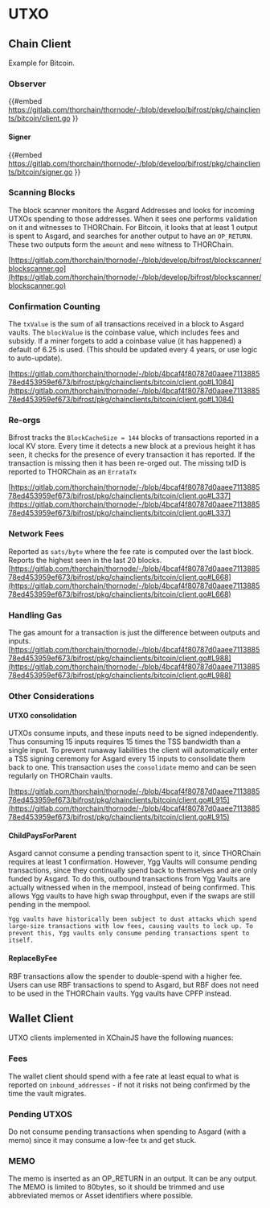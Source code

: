 # UTXO

## Chain Client

Example for Bitcoin.

### Observer

{{#embed https://gitlab.com/thorchain/thornode/-/blob/develop/bifrost/pkg/chainclients/bitcoin/client.go }}

#### Signer

{{#embed https://gitlab.com/thorchain/thornode/-/blob/develop/bifrost/pkg/chainclients/bitcoin/signer.go }}

### Scanning Blocks

The block scanner monitors the Asgard Addresses and looks for incoming UTXOs spending to those addresses. When it sees one performs validation on it and witnesses to THORChain. For Bitcoin, it looks that at least 1 output is spent to Asgard, and searches for another output to have an `OP_RETURN`. These two outputs form the `amount` and `memo` witness to THORChain.

[https://gitlab.com/thorchain/thornode/-/blob/develop/bifrost/blockscanner/blockscanner.go](https://gitlab.com/thorchain/thornode/-/blob/develop/bifrost/blockscanner/blockscanner.go)

### Confirmation Counting

The `txValue` is the sum of all transactions received in a block to Asgard vaults. The `blockValue` is the coinbase value, which includes fees and subsidy. If a miner forgets to add a coinbase value (it has happened) a default of 6.25 is used. (This should be updated every 4 years, or use logic to auto-update).

[https://gitlab.com/thorchain/thornode/-/blob/4bcaf4f80787d0aaee711388578ed453959ef673/bifrost/pkg/chainclients/bitcoin/client.go#L1084](https://gitlab.com/thorchain/thornode/-/blob/4bcaf4f80787d0aaee711388578ed453959ef673/bifrost/pkg/chainclients/bitcoin/client.go#L1084)

### Re-orgs

Bifrost tracks the `BlockCacheSize = 144` blocks of transactions reported in a local KV store. Every time it detects a new block at a previous height it has seen, it checks for the presence of every transaction it has reported. If the transaction is missing then it has been re-orged out. The missing txID is reported to THORChain as an `ErrataTx`

[https://gitlab.com/thorchain/thornode/-/blob/4bcaf4f80787d0aaee711388578ed453959ef673/bifrost/pkg/chainclients/bitcoin/client.go#L337](https://gitlab.com/thorchain/thornode/-/blob/4bcaf4f80787d0aaee711388578ed453959ef673/bifrost/pkg/chainclients/bitcoin/client.go#L337)

### Network Fees

Reported as `sats/byte` where the fee rate is computed over the last block. Reports the highest seen in the last 20 blocks. [https://gitlab.com/thorchain/thornode/-/blob/4bcaf4f80787d0aaee711388578ed453959ef673/bifrost/pkg/chainclients/bitcoin/client.go#L668](https://gitlab.com/thorchain/thornode/-/blob/4bcaf4f80787d0aaee711388578ed453959ef673/bifrost/pkg/chainclients/bitcoin/client.go#L668)

### Handling Gas

The gas amount for a transaction is just the difference between outputs and inputs.\
[https://gitlab.com/thorchain/thornode/-/blob/4bcaf4f80787d0aaee711388578ed453959ef673/bifrost/pkg/chainclients/bitcoin/client.go#L988](https://gitlab.com/thorchain/thornode/-/blob/4bcaf4f80787d0aaee711388578ed453959ef673/bifrost/pkg/chainclients/bitcoin/client.go#L988)

### Other Considerations

#### UTXO consolidation

UTXOs consume inputs, and these inputs need to be signed independently. Thus consuming 15 inputs requires 15 times the TSS bandwidth than a single input. To prevent runaway liabilities the client will automatically enter a TSS signing ceremony for Asgard every 15 inputs to consolidate them back to one. This transaction uses the `consolidate` memo and can be seen regularly on THORChain vaults.

[https://gitlab.com/thorchain/thornode/-/blob/4bcaf4f80787d0aaee711388578ed453959ef673/bifrost/pkg/chainclients/bitcoin/client.go#L915](https://gitlab.com/thorchain/thornode/-/blob/4bcaf4f80787d0aaee711388578ed453959ef673/bifrost/pkg/chainclients/bitcoin/client.go#L915)

#### ChildPaysForParent

Asgard cannot consume a pending transaction spent to it, since THORChain requires at least 1 confirmation. However, Ygg Vaults will consume pending transactions, since they continually spend back to themselves and are only funded by Asgard. To do this, outbound transactions from Ygg Vaults are actually witnessed when in the mempool, instead of being confirmed. This allows Ygg vaults to have high swap throughput, even if the swaps are still pending in the mempool.

```admonish warning
Ygg vaults have historically been subject to dust attacks which spend large-size transactions with low fees, causing vaults to lock up. To prevent this, Ygg vaults only consume pending transactions spent to itself.
```

#### ReplaceByFee

RBF transactions allow the spender to double-spend with a higher fee. Users can use RBF transactions to spend to Asgard, but RBF does not need to be used in the THORChain vaults. Ygg vaults have CPFP instead.

## Wallet Client

UTXO clients implemented in XChainJS have the following nuances:

### Fees

The wallet client should spend with a fee rate at least equal to what is reported on `inbound_addresses` - if not it risks not being confirmed by the time the vault migrates.

### Pending UTXOS

Do not consume pending transactions when spending to Asgard (with a memo) since it may consume a low-fee tx and get stuck.

### MEMO

The memo is inserted as an OP_RETURN in an output. It can be any output. The MEMO is limited to 80bytes, so it should be trimmed and use abbreviated memos or Asset identifiers where possible.
